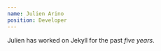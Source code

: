 ```yaml
---
name: Julien Arino
position: Developer
---
```

Julien has worked on Jekyll for the past *five years*.